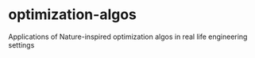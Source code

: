 # optimization-algos
Applications of Nature-inspired optimization algos in real life engineering settings
